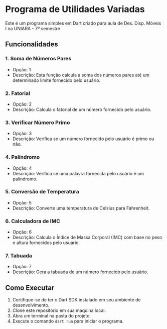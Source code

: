 # Programa de Utilidades Variadas

Este é um programa simples em Dart criado para aula de Des. Disp. Móveis I na UNIARA - 7º semestre 

## Funcionalidades

### 1. Soma de Números Pares
- Opção: 1
- Descrição: Esta função calcula a soma dos números pares até um determinado limite fornecido pelo usuário.

### 2. Fatorial
- Opção: 2
- Descrição: Calcula o fatorial de um número fornecido pelo usuário.

### 3. Verificar Número Primo
- Opção: 3
- Descrição: Verifica se um número fornecido pelo usuário é primo ou não.

### 4. Palíndromo
- Opção: 4
- Descrição: Verifica se uma palavra fornecida pelo usuário é um palíndromo.

### 5. Conversão de Temperatura
- Opção: 5
- Descrição: Converte uma temperatura de Celsius para Fahrenheit.

### 6. Calculadora de IMC
- Opção: 6
- Descrição: Calcula o Índice de Massa Corporal (IMC) com base no peso e altura fornecidos pelo usuário.

### 7. Tabuada
- Opção: 7
- Descrição: Gera a tabuada de um número fornecido pelo usuário.

## Como Executar

1. Certifique-se de ter o Dart SDK instalado em seu ambiente de desenvolvimento.
2. Clone este repositório em sua máquina local.
3. Abra um terminal na pasta do projeto.
4. Execute o comando `dart run` para iniciar o programa.
